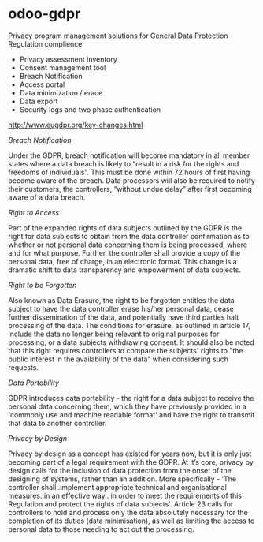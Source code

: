 # odoo-gdpr
Privacy program management solutions for General Data Protection Regulation complience

* Privacy assessment inventory
* Consent management tool
* Breach Notification
* Access portal
* Data minimization / erace 
* Data export
* Security logs and two phase authentication

http://www.eugdpr.org/key-changes.html

_Breach Notification_

Under the GDPR, breach notification will become mandatory in all member states where a data breach is likely to “result in a risk for the rights and freedoms of individuals”. This must be done within 72 hours of first having become aware of the breach. Data processors will also be required to notify their customers, the controllers, “without undue delay” after first becoming aware of a data breach. 

_Right to Access_

Part of the expanded rights of data subjects outlined by the GDPR is the right for data subjects to obtain from the data controller confirmation as to whether or not personal data concerning them is being processed, where and for what purpose. Further, the controller shall provide a copy of the personal data, free of charge, in an electronic format. This change is a dramatic shift to data transparency and empowerment of data subjects.

_Right to be Forgotten_

Also known as Data Erasure, the right to be forgotten entitles the data subject to have the data controller erase his/her personal data, cease further dissemination of the data, and potentially have third parties halt processing of the data. The conditions for erasure, as outlined in article 17, include the data no longer being relevant to original purposes for processing, or a data subjects withdrawing consent. It should also be noted that this right requires controllers to compare the subjects' rights to "the public interest in the availability of the data" when considering such requests.

_Data Portability_

GDPR introduces data portability - the right for a data subject to receive the personal data concerning them, which they have previously provided in a 'commonly use and machine readable format' and have the right to transmit that data to another controller. 

_Privacy by Design_

Privacy by design as a concept has existed for years now, but it is only just becoming part of a legal requirement with the GDPR. At it’s core, privacy by design calls for the inclusion of data protection from the onset of the designing of systems, rather than an addition. More specifically - 'The controller shall..implement appropriate technical and organisational measures..in an effective way.. in order to meet the requirements of this Regulation and protect the rights of data subjects'. Article 23 calls for controllers to hold and process only the data absolutely necessary for the completion of its duties (data minimisation), as well as limiting the access to personal data to those needing to act out the processing. 

